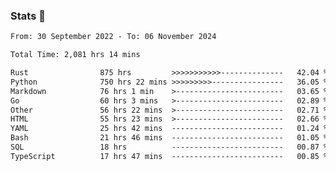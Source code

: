 ### Stats 👋
<!--START_SECTION:waka-->

```txt
From: 30 September 2022 - To: 06 November 2024

Total Time: 2,081 hrs 14 mins

Rust                875 hrs         >>>>>>>>>>>--------------   42.04 %
Python              750 hrs 22 mins >>>>>>>>>----------------   36.05 %
Markdown            76 hrs 1 min    >------------------------   03.65 %
Go                  60 hrs 3 mins   >------------------------   02.89 %
Other               56 hrs 22 mins  >------------------------   02.71 %
HTML                55 hrs 23 mins  >------------------------   02.66 %
YAML                25 hrs 42 mins  -------------------------   01.24 %
Bash                21 hrs 46 mins  -------------------------   01.05 %
SQL                 18 hrs          -------------------------   00.87 %
TypeScript          17 hrs 47 mins  -------------------------   00.85 %
```

<!--END_SECTION:waka-->

<!--
**buhaytza2005/buhaytza2005** is a ✨ _special_ ✨ repository because its `README.md` (this file) appears on your GitHub profile.

Here are some ideas to get you started:

- 🔭 I’m currently working on ...
- 🌱 I’m currently learning ...
- 👯 I’m looking to collaborate on ...
- 🤔 I’m looking for help with ...
- 💬 Ask me about ...
- 📫 How to reach me: ...
- 😄 Pronouns: ...
- ⚡ Fun fact: ...
-->


